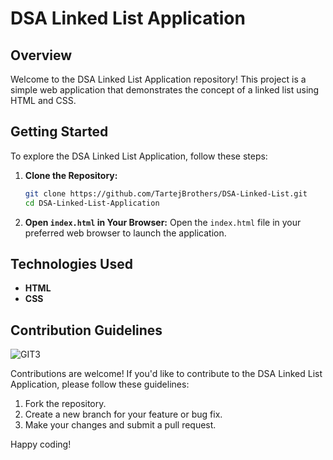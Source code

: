 # DSA Linked List Application

## Overview

Welcome to the DSA Linked List Application repository! This project is a simple web application that demonstrates the concept of a linked list using HTML and CSS.

## Getting Started

To explore the DSA Linked List Application, follow these steps:

1. **Clone the Repository:**
   ```bash
   git clone https://github.com/TartejBrothers/DSA-Linked-List.git
   cd DSA-Linked-List-Application
   ```

2. **Open `index.html` in Your Browser:**
   Open the `index.html` file in your preferred web browser to launch the application.

## Technologies Used

- **HTML**
- **CSS**

## Contribution Guidelines
![GIT3](https://github.com/TartejBrothers/DSA-Linked-List/assets/113462236/5511f694-c170-476e-935f-167ea00d1536)

Contributions are welcome! If you'd like to contribute to the DSA Linked List Application, please follow these guidelines:

1. Fork the repository.
2. Create a new branch for your feature or bug fix.
3. Make your changes and submit a pull request.

Happy coding!


